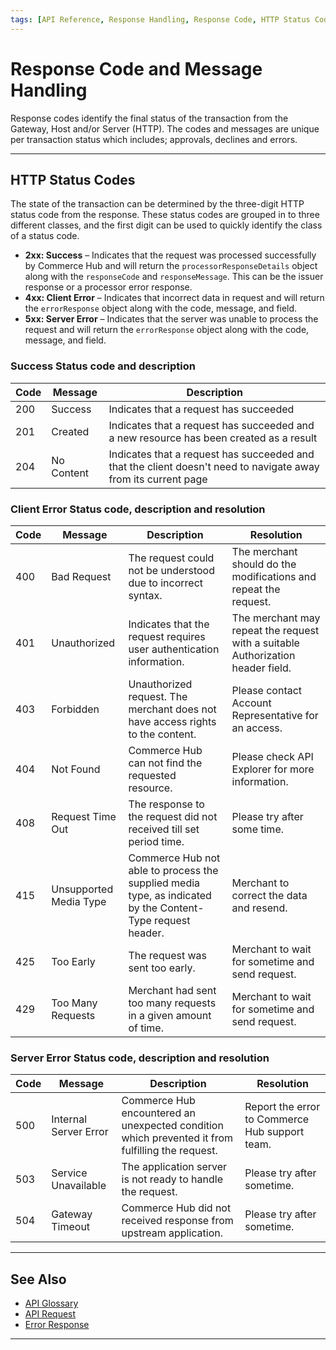 ```yaml
---
tags: [API Reference, Response Handling, Response Code, HTTP Status Code]
---
```


# Response Code and Message Handling

Response codes identify the final status of the transaction from the Gateway, Host and/or Server (HTTP). The codes and messages are unique per transaction status which includes; approvals, declines and errors. 

---

## HTTP Status Codes

The state of the transaction can be determined by the three-digit HTTP status code from the response. These status codes are grouped in to three different classes, and the first digit can be used to quickly identify the class of a status code.

- **2xx: Success** – Indicates that the request was processed successfully by Commerce Hub and will return the `processorResponseDetails` object along with the `responseCode` and `responseMessage`. This can be the issuer response or a processor error response.
- **4xx: Client Error** – Indicates that incorrect data in request and will return the `errorResponse` object along with the code, message, and field.
- **5xx: Server Error** – Indicates that the server was unable to process the request and will return the `errorResponse` object along with the code, message, and field.

<!--
type: tab
titles: 2xx, 4xx, 5xx
-->

### Success Status code and description

| Code | Message | Description |
| --------- | --- | ------- |
| 200 | Success | Indicates that a request has succeeded |
| 201 | Created | Indicates that a request has succeeded and a new resource has been created as a result |
| 204 | No Content | Indicates that a request has succeeded and that the client doesn't need to navigate away from its current page |


<!--
type: tab
-->

### Client Error Status code, description and resolution

| Code | Message  | Description | Resolution |
| --------- | --- | ------- | --------- |
| 400 | Bad Request | The request could not be understood due to incorrect syntax. | The merchant should do the modifications and repeat the request. |
| 401 | Unauthorized | Indicates that the request requires user authentication information. | The merchant may repeat the request with a suitable Authorization header field. |
| 403 | Forbidden | Unauthorized request. The merchant does not have access rights to the content. | Please contact Account Representative for an access. |
| 404 | Not Found | Commerce Hub can not find the requested resource. | Please check API Explorer for more information. |
| 408 | Request Time Out | The response to the request did not received till set period time. | Please try after some time. |
| 415 | Unsupported Media Type | Commerce Hub not able to process the supplied media type, as indicated by the Content-Type request header. | Merchant to correct the data and resend. |
| 425 | Too Early | The request was sent too early. | Merchant to wait for sometime and send request. |
| 429 | Too Many Requests | Merchant had sent too many requests in a given amount of time. | Merchant to wait for sometime and send request. |

<!--
type: tab
-->

### Server Error Status code, description and resolution

| Code | Message | Description | Resolution |
| --------- | ---- | ------ | ------- |
| 500 | Internal Server Error | Commerce Hub encountered an unexpected condition which prevented it from fulfilling the request. | Report the error to Commerce Hub support team. |
| 503 | Service Unavailable | The application server is not ready to handle the request. | Please try after sometime. |
| 504 | Gateway Timeout | Commerce Hub did not received response from upstream application. | Please try after sometime. |

<!-- type: tab-end -->

---

## See Also

- [API Glossary](?path=docs/english/api-reference/api-glossary.md)
- [API Request](?path=docs/english/api-reference/api-request.md)
- [Error Response](?path=docs/english/api-reference/error-response.md)

---
